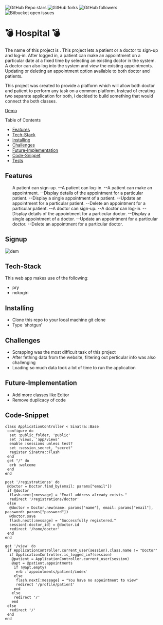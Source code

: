 ![GitHub Repo stars](https://img.shields.io/github/stars/nabilhayet/Restaurant) ![GitHub forks](https://img.shields.io/github/forks/nabilhayet/Restaurant) ![GitHub followers](https://img.shields.io/github/followers/nabilhayet) ![Bitbucket open issues](https://img.shields.io/bitbucket/issues/nabilhayet/Restaurant)                                          
                                        <h1>:bomb: Hospital :bomb: </h1>
                                                      
The name of this project is . This project lets a patient or a doctor to sign-up and log-in. After logged in, a patient can make an appointment on a particular date at a fixed time by selecting an existing doctor in the system. A doctor can also log into the system and view the existing appointments. Updating or deleting an appointment option available to both doctor and patients.

<p>This project was created to provide a platform which will allow both doctor and patient to perform any task on a common platform. Instead of creating two separate application for both, i decided to build something that would connect the both classes.</p>

<a href="https://www.youtube.com/watch?v=UWaRqHpO8fU&t=2s">Demo</a>

Table of Contents
- [Features](#features)
- [Tech-Stack](#tech-stack)
- [Installing](#installing)
- [Challenges](#challenges)
- [Future-Implementation](#future-implementation)
- [Code-Snippet](#code-snippet)
- [Tests](#tests)
                               
## Features
<ul>
 A patient can sign-up. --A patient can log-in. --A patient can make an appointment. --Display details of the appointment for a particular patient. --Display a single appointment of a patient. --Update an appointment for a particular patient. --Delete an appointment for a particular patient. --A doctor can sign-up. --A doctor can log-in. --Display details of the appointment for a particular doctor. --Display a single appointment of a doctor. --Update an appointment for a particular doctor. --Delete an appointment for a particular doctor.
</ul>

## Signup 

![dem](https://user-images.githubusercontent.com/33500404/109376302-97f5ee00-7891-11eb-89aa-6fdfd054c8c9.gif)


## Tech-Stack
<p>This web app makes use of the following:</p>

* pry
* nokogiri 

## Installing
<ul>
   <li> Clone this repo to your local machine git clone <this-repo-url></li>
   <li> Type 'shotgun'</li>
  
</ul>
        
## Challenges
<ul>
  <li> Scrapping was the most difficult task of this project</li>
  <li> After fething data from the website, filtering out perticular info was also challenging</li>
  <li> Loading so much data took a lot of time to run the application</li>
</ul>

## Future-Implementation
<ul>
  <li> Add more classes like Editor</li>
  <li> Remove duplicacy of code</li>
</ul>

## Code-Snippet 

```
class ApplicationController < Sinatra::Base
 configure do
  set :public_folder, 'public'
  set :views, 'app/views'
  enable :sessions unless test?
  set :session_secret, "secret"
  register Sinatra::Flash
 end
 get "/" do
  erb :welcome
 end
end
```

```
post '/registrationss' do
 @doctor = Doctor.find_by(email: params["email"])
 if @doctor
  flash.next[:message] = "Email address already exists."
  redirect '/registrations/doctor'
 else
  @doctor = Doctor.new(name: params["name"], email: params["email"], password: params["password"])
  @doctor.save
  flash.next[:message] = "Successfully registered."
  session[:doctor_id] = @doctor.id
  redirect '/home/doctor'
 end
end
```

```
get '/view' do
 if ApplicationController.current_user(session).class.name != "Doctor"
  if ApplicationController.is_logged_in?(session)
   @patient = ApplicationController.current_user(session)
   @apt = @patient.appointments
    if !@apt.empty?
     erb :'appointments/patient/index'
    else
     flash.next[:message] = "You have no appointment to view"
     redirect '/profile/patient'
    end
   else
    redirect '/'
   end
 else
  redirect '/'
 end
end
```




